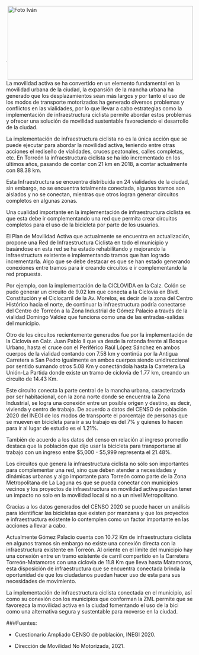 <p>
   <a title="ir a Otras Publicaciones" href="http://www.trcimplan.gob.mx/autores/julio-alexis-magana-cisneros.html"><img class="img-responsive contenido-imagen" src="../imagenes/128/arq-julio-alexis-magana-cisneros-top2.png" align="right" alt="Foto Iván" width="500" height="200"></a>
</p>

</br></br></br></br></br></br></br></br>

---

La movilidad activa se ha convertido en un elemento fundamental en la movilidad urbana de la ciudad, la expansión de la mancha urbana ha generado que los desplazamientos sean más largos y por tanto el uso de los modos de transporte motorizados ha generado diversos problemas y conflictos en las vialidades, por lo que llevar a cabo estrategias como la implementación de infraestructura ciclista permite abordar estos problemas y ofrecer una solución de movilidad sustentable favoreciendo el desarrollo de la ciudad.

La implementación de infraestructura ciclista no es la única acción que se puede ejecutar para abordar la movilidad activa, teniendo entre otras acciones el rediseño de vialidades, cruces peatonales, calles completas, etc. En Torreón la infraestructura ciclista se ha ido incrementado en los últimos años, pasando de contar con 21 km en 2018, a contar actualmente con 88.38 km.

Esta Infraestructura se encuentra distribuida en 24 vialidades de la ciudad, sin embargo, no se encuentra totalmente conectada, algunos tramos son aislados y no se conectan, mientras que otros logran generar circuitos completos en algunas zonas.

Una cualidad importante en la implementación de infraestructura ciclista es que esta debe ir complementando una red que permita crear circuitos completos para el uso de la bicicleta por parte de los usuarios.

El Plan de Movilidad Activa que actualmente se encuentra en actualización, propone una Red de Infraestructura Ciclista en todo el municipio y basándose en esta red se ha estado rehabilitando y mejorando la infraestructura existente e implementando tramos que han logrado incrementarla. Algo que se debe destacar es que se han estado generando conexiones entre tramos para ir creando circuitos e ir complementando la red propuesta.

Por ejemplo, con la implementación de la CICLOVIDA en la Calz. Colón se pudo generar un circuito de 9.02 km que conecta a la Ciclovía en Blvd. Constitución y el Ciclocarril de la Av. Morelos, es decir de la zona del Centro Histórico hacia el norte, de continuar la infraestructura podría conectarse del Centro de Torreón a la Zona Industrial de Gómez Palacio a través de la vialidad Domingo Valdez que funciona como una de las entradas-salidas del municipio.

Otro de los circuitos recientemente generados fue por la implementación de la Ciclovía en Calz. Juan Pablo II que va desde la rotonda frente al Bosque Urbano, hasta el cruce con el Periférico Raúl López Sánchez en ambos cuerpos de la vialidad contando con 7.58 km y continúa por la Antigua Carretera a San Pedro igualmente en ambos cuerpos siendo unidireccional por sentido sumando otros 5.08 Km y conectándola hasta la Carretera La Unión-La Partida donde existe un tramo de ciclovía de 1.77 km, creando un circuito de 14.43 Km.

Este circuito conecta la parte central de la mancha urbana, caracterizada por ser habitacional, con la zona norte donde se encuentra la Zona Industrial, se logra una conexión entre un posible origen y destino, es decir, vivienda y centro de trabajo. De acuerdo a datos del CENSO de población 2020 del INEGI de los modos de transporte el porcentaje de personas que se mueven en bicicleta para ir a su trabajo es del 7% y quienes lo hacen para ir al lugar de estudio es el 1.21%.

También de acuerdo a los datos del censo en relación al ingreso promedio destaca que la población que dijo usar la bicicleta para transportarse al trabajo con un ingreso entre $5,000 - $5,999 representa el 21.48%.

Los circuitos que genera la infraestructura ciclista no sólo son importantes para complementar una red, sino que deben atender a necesidades y dinámicas urbanas y algo importante para Torreón como parte de la Zona Metropolitana de La Laguna es que se pueda conectar con municipios vecinos y los proyectos de infraestructura en movilidad activa puedan tener un impacto no solo en la movilidad local si no a un nivel Metropolitano.

Gracias a los datos generados del CENSO 2020 se puede hacer un análisis para identificar las bicicletas que existen por manzana y que los proyectos e infraestructura existente lo contemplen como un factor importante en las acciones a llevar a cabo.


Actualmente Gómez Palacio cuenta con 10.72 Km de infraestructura ciclista en algunos tramos sin embargo no existe una conexión directa con la infraestructura existente en Torreón. Al oriente en el límite del municipio hay una conexión entre un tramo existente de carril compartido en la Carretera Torreón-Matamoros con una ciclovía de 11.8 Km que lleva hasta Matamoros, esta disposición de infraestructura que se encuentra conectada brinda la oportunidad de que los ciudadanos puedan hacer uso de esta para sus necesidades de movimiento.

La implementación de infraestructura ciclista conectada en el municipio, así como su conexión con los municipios que conforman la ZML permite que se favorezca la movilidad activa en la ciudad fomentando el uso de la bici como una alternativa segura y sustentable para moverse en la ciudad.




###Fuentes:

- Cuestionario Ampliado CENSO de población, INEGI 2020.

- Dirección de Movilidad No Motorizada, 2021.

